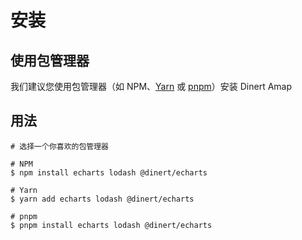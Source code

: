 
# 安装
## 使用包管理器
我们建议您使用包管理器（如 NPM、[Yarn](https://classic.yarnpkg.com/lang/en/) 或 [pnpm](https://pnpm.io/)）安装 Dinert Amap

## 用法
```shell
# 选择一个你喜欢的包管理器

# NPM
$ npm install echarts lodash @dinert/echarts

# Yarn
$ yarn add echarts lodash @dinert/echarts

# pnpm
$ pnpm install echarts lodash @dinert/echarts
```